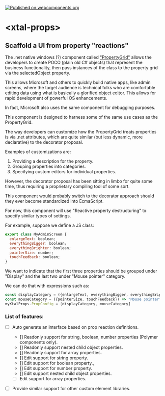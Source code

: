 [![Published on webcomponents.org](https://img.shields.io/badge/webcomponents.org-published-blue.svg)](https://www.webcomponents.org/element/bahrus/xtal-props)
# \<xtal-props\>

## Scaffold a UI from property "reactions"

The .net native windows (?) component called ["PropertyGrid"](https://www.c-sharpcorner.com/uploadfile/witnes/using-propertygrid-in-net/) allows the developers to create POCO (plain old C# objects) that represent the business functionality, then pass instances of the class to the property grid via the selectedObject property.

This allows Microsoft and others to quickly build native apps, like admin screens, where the target audience is technical folks who are comfortable editing data using what is basically a glorified object editor.  This allows for rapid development of powerful OS enhancements.

In fact, Microsoft also uses the same component for debugging purposes.

This component is designed to harness some of the same use cases as the PropertyGrid.

The way developers can customize how the PropertyGrid treats properties is via .net attributes, which are quite similar (but less dynamic, more declarative) to the decorator proposal.

Examples of customizations are:

1. Providing a description for the property.
2.  Grouping properties into categories.
3.  Specifying custom editors for individual properties.

However, the decorator proposal has been sitting in limbo for quite some time, thus requiring a proprietary compiling tool of some sort.

This component would probably switch to the decorator approach should they ever become standardized into EcmaScript.

For now, this component will use "Reactive property destructuring" to specify similar types of settings.

For example, suppose we define a JS class:

```JavaScript
export class MyAdminScreen {
  enlargeText: boolean;
  everythingBigger: boolean;
  everythingBrighter: boolean;
  pointerSize: number;
  touchFeedback: boolean;
}
```

We want to indicate that the first three properties should be grouped under "Display" and the last two under "Mouse pointer" category.

We can do that with expressions such as:

```JavaScript
const displayCategory = ({enlargeText, everythingBigger, everythingBrighter}) => 'Display';
const mouseCategory = ({pointerSize, touchFeedback}) => "Mouse pointer";
myXtalProps.PropConfig = [displayCategory, mouseCategory]
```



### List of features:

- [ ] Auto generate an interface based on prop reaction definitions.
  - [] Readonly support for string, boolean, number properties (Polymer components only).
  - [] Readonly support nested child object properties.
  - [] Readonly support for array properties.
  - [] Edit support for string property.
  - [] Edit support for  boolean property., 
  - [] Edit support for number property.
  - [] Edit support nested child object properties.
  - [ ] Edit support for array properties.
- [ ] Provide similar support for other custom element libraries.


